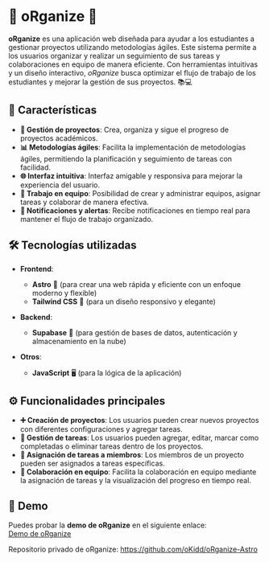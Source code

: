 # 🌟 oRganize 🌟

**oRganize** es una aplicación web diseñada para ayudar a los estudiantes a gestionar proyectos utilizando metodologías ágiles. Este sistema permite a los usuarios organizar y realizar un seguimiento de sus tareas y colaboraciones en equipo de manera eficiente. Con herramientas intuitivas y un diseño interactivo, *oRganize* busca optimizar el flujo de trabajo de los estudiantes y mejorar la gestión de sus proyectos. 📚💻

## 🔑 Características

- **📝 Gestión de proyectos**: Crea, organiza y sigue el progreso de proyectos académicos.
- **📊 Metodologías ágiles**: Facilita la implementación de metodologías ágiles, permitiendo la planificación y seguimiento de tareas con facilidad.
- **🌐 Interfaz intuitiva**: Interfaz amigable y responsiva para mejorar la experiencia del usuario.
- **🤝 Trabajo en equipo**: Posibilidad de crear y administrar equipos, asignar tareas y colaborar de manera efectiva.
- **🔔 Notificaciones y alertas**: Recibe notificaciones en tiempo real para mantener el flujo de trabajo organizado.

## 🛠️ Tecnologías utilizadas

- **Frontend**:  
  - **Astro** 🚀 (para crear una web rápida y eficiente con un enfoque moderno y flexible)
  - **Tailwind CSS** 🎨 (para un diseño responsivo y elegante)
  
- **Backend**:
  - **Supabase** 🔑 (para gestión de bases de datos, autenticación y almacenamiento en la nube)

- **Otros**:
  - **JavaScript** 🖥️ (para la lógica de la aplicación)

## ⚙️ Funcionalidades principales

- **➕ Creación de proyectos**: Los usuarios pueden crear nuevos proyectos con diferentes configuraciones y agregar tareas.
- **📝 Gestión de tareas**: Los usuarios pueden agregar, editar, marcar como completadas o eliminar tareas dentro de los proyectos.
- **👥 Asignación de tareas a miembros**: Los miembros de un proyecto pueden ser asignados a tareas específicas.
- **🤝 Colaboración en equipo**: Facilita la colaboración en equipo mediante la asignación de tareas y la visualización del progreso en tiempo real.

## 🚧 Demo

Puedes probar la **demo de oRganize** en el siguiente enlace:  
[Demo de oRganize](https://organize-astro.vercel.app/)

Repositorio privado de oRganize: https://github.com/oKidd/oRganize-Astro
